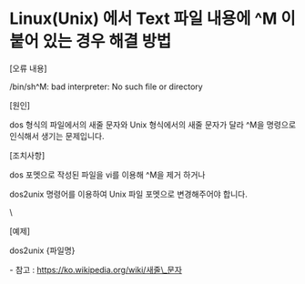 # Linux(Unix) 에서 Text 파일 내용에 ^M 이 붙어 있는 경우 해결 방법

\[오류 내용]

/bin/sh^M: bad interpreter: No such file or directory

&#x20;

\[원인]

dos 형식의 파일에서의 새줄 문자와 Unix 형식에서의 새줄 문자가 달라 ^M을 명령으로 인식해서 생기는 문제입니다.

&#x20;

\[조치사항]

dos 포멧으로 작성된 파일을 vi를 이용해 ^M을 제거 하거나&#x20;

dos2unix 명령어를 이용하여 Unix 파일 포멧으로 변경해주어야 합니다.

\


\[예제]

dos2unix {파일명}

&#x20;

\- 참고 : https://ko.wikipedia.org/wiki/새줄\_문자
